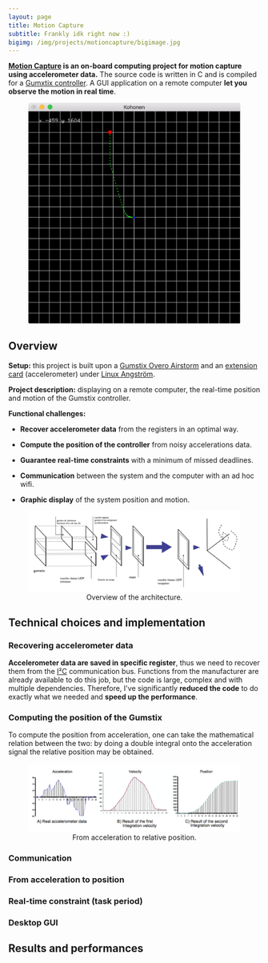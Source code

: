 ```yaml
---
layout: page
title: Motion Capture
subtitle: Frankly idk right now :)
bigimg: /img/projects/motioncapture/bigimage.jpg
---
```


**[Motion Capture](https://github.com/johan-gras/Motion-Capture) is an on-board computing project for motion capture using accelerometer data.**
The source code is written in C and is compiled for a [Gumxtix controller](https://www.gumstix.com/).
A GUI application on a remote computer **let you observe the motion in real time**.

<div style="text-align: center;">
	<figure>
	  <img src="/img/projects/motioncapture/gui.jpeg" alt="GUI application"/>
	</figure>
</div>

## Overview

**Setup:** this project is built upon a [Gumstix Overo Airstorm](https://store.gumstix.com/coms/overo-coms/overo-airstorm-y-com.html) and an [extension card](https://store.gumstix.com/development-boards/gallop43.html) (accelerometer) under [Linux Angström](http://www.angstrom-distribution.org/).

**Project description:** displaying on a remote computer, the real-time position and motion of the Gumstix controller.

**Functional challenges:**
- **Recover accelerometer data** from the registers in an optimal way.

- **Compute the position of the controller** from noisy accelerations data.

- **Guarantee real-time constraints** with a minimum of missed deadlines.

- **Communication** between the system and the computer with an ad hoc wifi.

- **Graphic display** of the system position and motion.


<div style="text-align: center;">
	<figure>
	  <img src="/img/projects/motioncapture/overview.png" alt="Overview of the architecture."/>
	  <figcaption>Overview of the architecture.</figcaption>
	</figure>
</div>

## Technical choices and implementation

### Recovering accelerometer data

**Accelerometer data are saved in specific register**, thus we need to recover them from the [I²C](https://en.wikipedia.org/wiki/I%C2%B2C) communication bus.
Functions from the manufacturer are already available to do this job, but the code is large, complex and with multiple dependencies.
Therefore, I've significantly **reduced the code** to do exactly what we needed and **speed up the performance**.

### Computing the position of the Gumstix

To compute the position from acceleration, one can take the mathematical relation between the two:
by doing a double integral onto the acceleration signal the relative position may be obtained.

<div style="text-align: center;">
	<figure>
	  <img src="/img/projects/motioncapture/integral.png" alt="From acceleration to relative position."/>
	  <figcaption>From acceleration to relative position.</figcaption>
	</figure>
</div>

### Communication

### From acceleration to position

### Real-time constraint (task period)

### Desktop GUI

## Results and performances